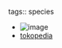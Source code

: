 tags:: species

- ![image](https://ipfs.io/ipfs/QmSDB8eUP5onntW4KkszCi6BfMJ78R6hMkrozv3sT5sZpw)
- [tokopedia](https://www.tokopedia.com/greenhouseayurarepalm/araucaria-luxuriant-coast-araucaria-pohon-cemara-10cm?extParam=ivf%3Dfalse%26src%3Dsearch)